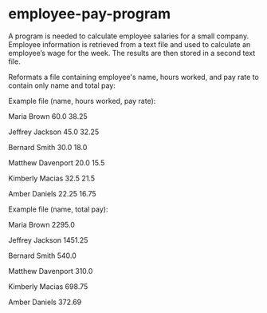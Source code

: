 # employee-pay-program
 A program is needed to calculate employee salaries for a small company. Employee information is retrieved from a text file and used to calculate an employee’s wage for the week. The results are then stored in a second text file.


Reformats a file containing employee's name, hours worked, and pay rate to contain only name and total pay:

Example file (name, hours worked, pay rate):

Maria Brown 60.0 38.25

Jeffrey Jackson 45.0 32.25  

Bernard Smith 30.0 18.0

Matthew Davenport 20.0 15.5

Kimberly Macias 32.5 21.5

Amber Daniels 22.25 16.75


Example file (name, total pay):

Maria Brown 2295.0

Jeffrey Jackson 1451.25

Bernard Smith 540.0

Matthew Davenport 310.0

Kimberly Macias 698.75

Amber Daniels 372.69
